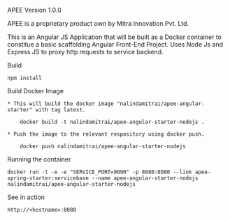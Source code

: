 APEE Version 1.0.0

APEE is a proprietary product own by Mitra Innovation Pvt. Ltd.

This is an Angular JS Application that will be built as a Docker container to constitue a basic scaffolding Angular Front-End Project. Uses Node Js and Express JS to proxy http requests to service backend.

Build 

	npm install

Build Docker Image
	
	* This will build the docker image "nalindamitrai/apee-angular-starter" with tag latest.

		docker build -t nalindamitrai/apee-angular-starter-nodejs .

	* Push the image to the relevant respository using docker push.

		docker push nalindamitrai/apee-angular-starter-nodejs


Running the container

	docker run -t -e -e "SERVICE_PORT=9090" -p 8080:8080 --link apee-spring-starter:servicebase --name apee-angular-starter-nodejs  nalindamitrai/apee-angular-starter-nodejs

See in action
	
	http://<hostname>:8080